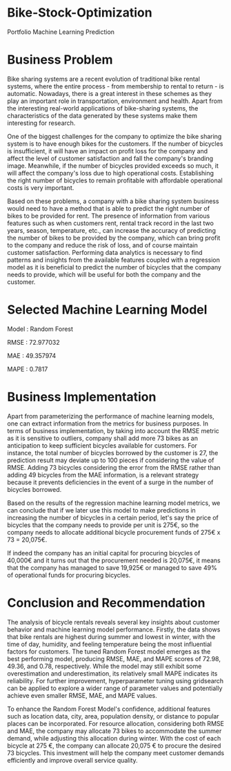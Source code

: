 # Bike-Stock-Optimization
Portfolio Machine Learning Prediction

# Business Problem
Bike sharing systems are a recent evolution of traditional bike rental systems, where the entire process - from membership to rental to return - is automatic. Nowadays, there is a great interest in these schemes as they play an important role in transportation, environment and health. Apart from the interesting real-world applications of bike-sharing systems, the characteristics of the data generated by these systems make them interesting for research.

One of the biggest challenges for the company to optimize the bike sharing system is to have enough bikes for the customers. If the number of bicycles is insufficient, it will have an impact on profit loss for the company and affect the level of customer satisfaction and fall the company's branding image. Meanwhile, if the number of bicycles provided exceeds so much, it will affect the company's loss due to high operational costs. Establishing the right number of bicycles to remain profitable with affordable operational costs is very important.

Based on these problems, a company with a bike sharing system business would need to have a method that is able to predict the right number of bikes to be provided for rent. The presence of information from various features such as when customers rent, rental track record in the last two years, season, temperature, etc., can increase the accuracy of predicting the number of bikes to be provided by the company, which can bring profit to the company and reduce the risk of loss, and of course maintain customer satisfaction. Performing data analytics is necessary to find patterns and insights from the available features coupled with a regression model as it is beneficial to predict the number of bicycles that the company needs to provide, which will be useful for both the company and the customer.

# Selected Machine Learning Model
Model   : Random Forest

RMSE    : 72.977032

MAE     : 49.357974

MAPE    : 0.7817

# Business Implementation
Apart from parameterizing the performance of machine learning models, one can extract information from the metrics for business purposes. In terms of business implementation, by taking into account the RMSE metric as it is sensitive to outliers, company shall add more 73 bikes as an anticipation to keep sufficient bicycles available for customers. For instance, the total number of bicycles borrowed by the customer is 27, the prediction result may deviate up to 100 pieces if considering the value of RMSE. Adding 73 bicycles considering the error from the RMSE rather than adding 49 bicycles from the MAE information, is a relevant strategy because it prevents deficiencies in the event of a surge in the number of bicycles borrowed.

Based on the results of the regression machine learning model metrics, we can conclude that if we later use this model to make predictions in increasing the number of bicycles in a certain period, let's say the price of bicycles that the company needs to provide per unit is 275€, so the company needs to allocate additional bicycle procurement funds of 275€ x 73 = 20,075€.

If indeed the company has an initial capital for procuring bicycles of 40,000€ and it turns out that the procurement needed is 20,075€, it means that the company has managed to save 19,925€ or managed to save 49% of operational funds for procuring bicycles.


# Conclusion and Recommendation
The analysis of bicycle rentals reveals several key insights about customer behavior and machine learning model performance. Firstly, the data shows that bike rentals are highest during summer and lowest in winter, with the time of day, humidity, and feeling temperature being the most influential factors for customers. The tuned Random Forest model emerges as the best performing model, producing RMSE, MAE, and MAPE scores of 72.98, 49.36, and 0.78, respectively. While the model may still exhibit some overestimation and underestimation, its relatively small MAPE indicates its reliability. For further improvement, hyperparameter tuning using gridsearch can be applied to explore a wider range of parameter values and potentially achieve even smaller RMSE, MAE, and MAPE values.

To enhance the Random Forest Model's confidence, additional features such as location data, city, area, population density, or distance to popular places can be incorporated. For resource allocation, considering both RMSE and MAE, the company may allocate 73 bikes to accommodate the summer demand, while adjusting this allocation during winter. With the cost of each bicycle at 275 €, the company can allocate 20,075 € to procure the desired 73 bicycles. This investment will help the company meet customer demands efficiently and improve overall service quality.

